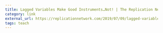 ```yaml
---
title: Lagged Variables Make Good Instruments…Not! | The Replication Network
category: link
external_url: https://replicationnetwork.com/2019/07/09/lagged-variables-make-good-instrumentsnot/
tags: teach
---
```

